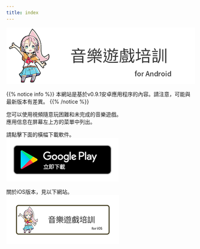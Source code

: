 ```yaml
---
title: index
---
```


![top banner](top_banner.zh-tw.png)

{{% notice info %}}
本網站是基於v0.9.1安卓應用程序的內容。請注意，可能與最新版本有差異。
{{% /notice %}}

您可以使用視頻隨意玩困難和未完成的音樂遊戲。<br>應用信息在屏幕左上方的菜單中列出。

請點擊下面的橫幅下載軟件。<br>
[![Google Play link](img_google-play-badge.zh-tw.png#imgleft)](https://play.google.com/store/apps/details?id=jp.hyoromo.VideoSwing)
<div class="clear clear_box"></div>

關於iOS版本，見以下網站。<br>
[![Site link](img_banner_ios.zh-tw.png#imgleft)](https://hyoromo.github.io/sound-game-training/zh-tw/)
<div class="clear clear_box"></div>